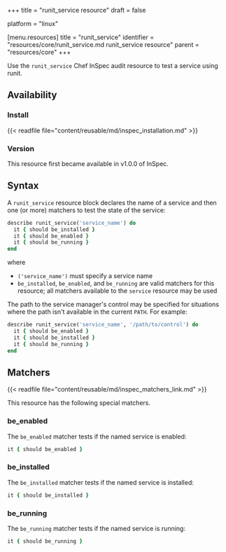 +++
title = "runit_service resource"
draft = false

platform = "linux"

[menu.resources]
    title = "runit_service"
    identifier = "resources/core/runit_service.md runit_service resource"
    parent = "resources/core"
+++

Use the `runit_service` Chef InSpec audit resource to test a service using runit.

## Availability

### Install

{{< readfile file="content/reusable/md/inspec_installation.md" >}}

### Version

This resource first became available in v1.0.0 of InSpec.

## Syntax

A `runit_service` resource block declares the name of a service and then one (or more) matchers to test the state of the service:

```ruby
describe runit_service('service_name') do
  it { should be_installed }
  it { should be_enabled }
  it { should be_running }
end
```

where

- `('service_name')` must specify a service name
- `be_installed`, `be_enabled`, and `be_running` are valid matchers for this resource; all matchers available to the `service` resource may be used

The path to the service manager's control may be specified for situations where the path isn't available in the current `PATH`. For example:

```ruby
describe runit_service('service_name', '/path/to/control') do
  it { should be_enabled }
  it { should be_installed }
  it { should be_running }
end
```

## Matchers

{{< readfile file="content/reusable/md/inspec_matchers_link.md" >}}

This resource has the following special matchers.

### be_enabled

The `be_enabled` matcher tests if the named service is enabled:

```ruby
it { should be_enabled }
```

### be_installed

The `be_installed` matcher tests if the named service is installed:

```ruby
it { should be_installed }
```

### be_running

The `be_running` matcher tests if the named service is running:

```ruby
it { should be_running }
```
